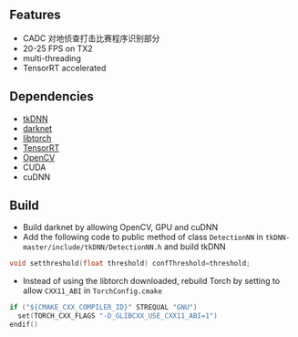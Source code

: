 ## Features
- CADC 对地侦查打击比赛程序识别部分
- 20-25 FPS on TX2
- multi-threading
- TensorRT accelerated
## Dependencies
- [tkDNN](https://github.com/ceccocats/tkDNN)
- [darknet](https://github.com/AlexeyAB/darknet)
- [libtorch](https://github.com/pytorch/pytorch)
- [TensorRT](https://github.com/NVIDIA/TensorRT)
- [OpenCV](https://github.com/opencv/opencv)
- CUDA
- cuDNN
## Build
- Build darknet by allowing OpenCV, GPU and cuDNN
- Add the following code to public method of class `DetectionNN` in `tkDNN-master/include/tkDNN/DetectionNN.h` and build tkDNN
```C++
void setthreshold(float threshold) confThreshold=threshold;
```
- Instead of using the libtorch downloaded, rebuild Torch by setting to allow `CXX11_ABI` in `TorchConfig.cmake`
```C++
if ("${CMAKE_CXX_COMPILER_ID}" STREQUAL "GNU")
  set(TORCH_CXX_FLAGS "-D_GLIBCXX_USE_CXX11_ABI=1")
endif()
```
